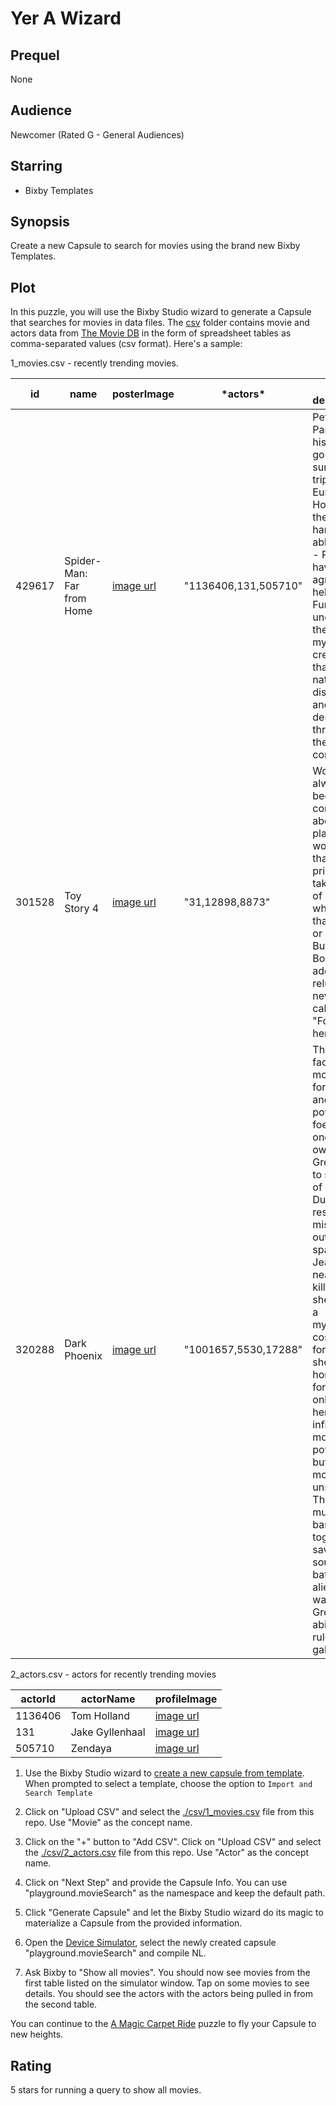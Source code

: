 # Yer A Wizard

## Prequel
None

## Audience
Newcomer (Rated G - General Audiences)

## Starring
- Bixby Templates

## Synopsis
Create a new Capsule to search for movies using the brand new Bixby Templates.

## Plot
In this puzzle, you will use the Bixby Studio wizard to generate a Capsule that
searches for movies in data files. The [csv](./csv) folder contains movie and
actors data from [The Movie DB](https://www.themoviedb.org) in the form of
spreadsheet tables as comma-separated values (csv format). Here's a sample:

1_movies.csv - recently trending movies.

| id | name | posterImage | \*actors\* | '-description |
|--------|--------|--------|--------|--------|
| 429617 | Spider-Man: Far from Home | [image url](https://image.tmdb.org/t/p/w600_and_h900_bestv2/lcq8dVxeeOqHvvgcte707K0KVx5.jpg) | "1136406,131,505710" | Peter Parker and his friends go on a summer trip to Europe. However, they will hardly be able to rest - Peter will have to agree to help Nick Fury uncover the mystery of creatures that cause natural disasters and destruction throughout the continent. |
| 301528 | Toy Story 4 | [image url](https://image.tmdb.org/t/p/w600_and_h900_bestv2/w9kR8qbmQ01HwnvK4alvnQ2ca0L.jpg) | "31,12898,8873" | Woody has always been confident about his place in the world and that his priority is taking care of his kid, whether that's Andy or Bonnie. But when Bonnie adds a reluctant new toy called "Forky"" to her room | a road trip adventure alongside old and new friends will show Woody how big the world can be for a toy." |
| 320288 | Dark Phoenix | [image url](https://image.tmdb.org/t/p/w600_and_h900_bestv2/cCTJPelKGLhALq3r51A9uMonxKj.jpg) | "1001657,5530,17288" | The X-Men face their most formidable and powerful foe when one of their own, Jean Grey, starts to spiral out of control. During a rescue mission in outer space, Jean is nearly killed when she's hit by a mysterious cosmic force. Once she returns home, this force not only makes her infinitely more powerful, but far more unstable. The X-Men must now band together to save her soul and battle aliens that want to use Grey's new abilities to rule the galaxy. |

2_actors.csv - actors for recently trending movies

| actorId | actorName | profileImage |
|--------|--------|--------|
| 1136406 | Tom Holland | [image url](https://image.tmdb.org/t/p/w600_and_h900_bestv2/ip7aXVH8s6wXv8cY6KI14OZgCI8.jpg) |
| 131 | Jake Gyllenhaal | [image url](https://image.tmdb.org/t/p/w600_and_h900_bestv2/92sBuFC8tWPG7IqGDJNxysT7tIF.jpg) |
| 505710 | Zendaya | [image url](https://image.tmdb.org/t/p/w600_and_h900_bestv2/r3A7ev7QkjOGocVn3kQrJ0eOouk.jpg) |

1. Use the Bixby Studio wizard to [create a new capsule from template](https://bixbydevelopers.com/dev/docs/sample-capsules/templates).
When prompted to select a template, choose the option to `Import and Search Template`

2. Click on "Upload CSV" and select the
[./csv/1_movies.csv](./csv/1_movies.csv) file from this repo. Use "Movie" as the
concept name.

3. Click on the "+" button to "Add CSV". Click on "Upload CSV" and
select the [./csv/2_actors.csv](./csv/2_actors.csv) file from this repo. Use
"Actor" as the concept name.

4. Click on "Next Step" and provide the Capsule Info. You can use
"playground.movieSearch" as the namespace and keep the default path.

5. Click "Generate Capsule" and let the Bixby Studio wizard do its magic to
materialize a Capsule from the provided information.

6. Open the [Device
Simulator](https://bixbydevelopers.com/dev/docs/dev-guide/developers/ide.simulator),
select the newly created capsule "playground.movieSearch" and compile NL.

7. Ask Bixby to "Show all movies". You should now see movies from the first
table listed on the simulator window. Tap on some movies to see details. You
should see the actors with the actors being pulled in from the second table.

You can continue to the [A Magic Carpet
Ride](../beginner/a-magic-carpet-ride.md) puzzle to fly your Capsule to new
heights.

## Rating
5 stars for running a query to show all movies.

